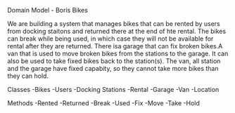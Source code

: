 Domain Model - Boris Bikes

We are building a system that manages bikes that can be rented by users from docking staitons and returned there at the end of hte rental. The bikes can break while being used, in which case they will not be available for rental after they are returned. There isa garage that can fix broken bikes.A van that is used to move broken bikes from the stations to the garage. It can also be used to take fixed bikes back to the station(s). The van, all station and the garage have fixed capabity, so they cannot take more bikes than they can hold.


Classes
-Bikes
-Users
-Docking Stations
-Rental
-Garage
-Van
-Location

Methods
-Rented
-Returned
-Break
-Used
-Fix
-Move
-Take
-Hold

